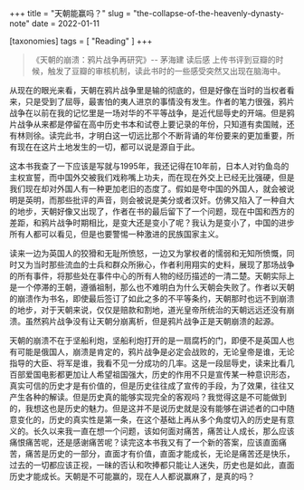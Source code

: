 +++
title = "天朝能赢吗？"
slug = "the-collapse-of-the-heavenly-dynasty-note"
date = 2022-01-11

[taxonomies]
tags = [ "Reading" ]
+++

>《天朝的崩溃：鸦片战争再研究》-- 茅海建 读后感
> 上传书评到豆瓣的时候，触发了豆瓣的审核机制，读此书时的一些感受突然又出现在脑海中。

从现在的眼光来看，天朝在鸦片战争里是输的彻底的，但是好像在当时的当权者看来，只是受到了屈辱，最害怕的夷人进京的事情没有发生。作者的笔力很强，鸦片战争在以前在我的记忆里是一场对华的不平等战争，是近代屈辱史的开端。但是鸦片战争从来都是停留在高中历史书本和试卷上要记录的年份，只知道有卖国贼，还有林则徐。读完此书，才明白这一切远比那个不断背诵的年份要来的更加重要，所有现在在这片土地发生的一切，都可以说是源自于此。

这本书我查了一下应该是写就与1995年，我还记得在10年前，日本人对钓鱼岛的主权宣誓，而中国外交被我们戏称嘴上功夫，而在现在外交上已经无比强硬，但是我们现在却对外国人有一种更加老旧的态度了。假如是夸中国的外国人，就会被说明是英明，而那些批评的声音，则会被说是美分或者汉奸。仿佛又陷入了一种自大的地步，天朝好像又出现了，作者在书的最后留下了一个问题，现在中国和西方的差距，和鸦片战争时期相比，是变大还是变小了呢？我认为是变小了，中国的进步所有人都可以看见，但是也要警惕一种激进的民族国家主义。

读来一边为英国人的狡猾和无耻所愤怒，一边又为掌权者的懦弱和无知所愤慨，同时又为当时那些流血的士兵和群众所揪心，作者利用翔实的史料，展现了那场战争的所有事件，将那些处在事件中心的所有人物的经历描述的一清二楚。天朝实际上是一个停滞的王朝，遵循祖制，那么也不难明白为什么天朝会失败了。作者以天朝的崩溃作为书名，即使最后签订了如此之多的不平等条约，天朝那时也远不到崩溃的地步，对于天朝来说，仅仅是赔款和割地，道光皇帝所统治的天朝远远还没有崩溃。虽然鸦片战争没有让天朝分崩离析，但是鸦片战争正是天朝崩溃的起源。

天朝的崩溃不在于坚船利炮，坚船利炮打开的是一扇腐朽的门，即便不是英国人也有可能是俄国人，崩溃是肯定的，鸦片战争是必定会战败的，无论皇帝是谁，无论指导的大臣、将军是谁，我看不见一分成功的几率。这是一段屈辱史，读来比看几百部爱国电影都更加让人希望祖国强大，历史的作用不只是宣传某一种意识形态，真实可信的历史才是有价值的，但是历史往往成了宣传的手段，为了效果，往往又产生各种的解读。但是历史真的能够实现完全的客观吗？我觉得这是不可能做到的，我想这也是历史的魅力。但是这并不是说历史就是没有能够在讲述者的口中随意变化的，历史的真实性是第一条，在这个基础上再从多个角度切入的历史是有意义的。长久以来我一直在想一个问题，该如何面对痛苦，痛苦让人成长，那么应该痛恨痛苦呢，还是感谢痛苦呢？读完这本书我又有了一个新的答案，应该直面痛苦，痛苦是历史的一部分，直面才有价值，直面才能成长，无论是痛苦还是快乐，过去的一切都应该正视，一昧的否认和吹捧都只能让人迷失，历史也是如此，直面历史才能成长。天朝是不可能赢的，现在人人都说赢麻了，是真的吗？